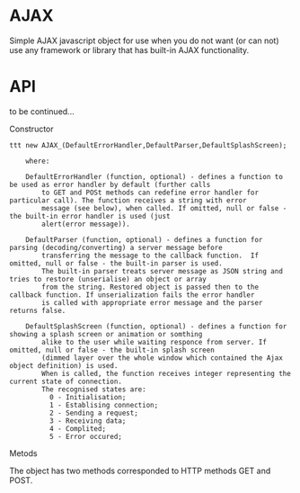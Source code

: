 # AJAX

Simple AJAX javascript object for use when you do not want (or can not) use any framework or library that has built-in AJAX functionality.

# API
to be continued...

Constructor
    
    ttt new AJAX_(DefaultErrorHandler,DefaultParser,DefaultSplashScreen);

        where:
        
        DefaultErrorHandler (function, optional) - defines a function to be used as error handler by default (further calls 
            to GET and POSt methods can redefine error handler for particular call). The function receives a string with error
            message (see below), when called. If omitted, null or false - the built-in error handler is used (just 
            alert(error message)).
        
        DefaultParser (function, optional) - defines a function for parsing (decoding/converting) a server message before
            transferring the message to the callback function.  If omitted, null or false - the built-in parser is used. 
            The built-in parser treats server message as JSON string and tries to restore (unserialise) an object or array 
            from the string. Restored object is passed then to the callback function. If unserialization fails the error handler
            is called with appropriate error message and the parser returns false.
        
        DefaultSplashScreen (function, optional) - defines a function for showing a splash screen or animation or somthing
            alike to the user while waiting responce from server. If omitted, null or false - the built-in splash screen
            (dimmed layer over the whole window which contained the Ajax object definition) is used. 
            When is called, the function receives integer representing the current state of connection. 
            The recognised states are:
              0 - Initialisation;
              1 - Establising connection;
              2 - Sending a request;
              3 - Receiving data;
              4 - Complited;
              5 - Error occured;

Metods
    
   The object has two methods corresponded to HTTP methods GET and POST.
   
   

